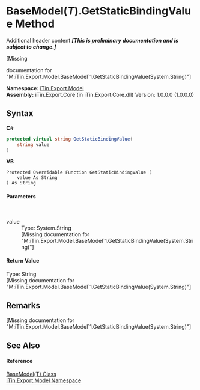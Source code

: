 # BaseModel(*T*).GetStaticBindingValue Method 
Additional header content _**\[This is preliminary documentation and is subject to change.\]**_

\[Missing <summary> documentation for "M:iTin.Export.Model.BaseModel`1.GetStaticBindingValue(System.String)"\]

**Namespace:**&nbsp;<a href="ef57ffcc-e95e-b212-5a46-9aa6f5a3511f">iTin.Export.Model</a><br />**Assembly:**&nbsp;iTin.Export.Core (in iTin.Export.Core.dll) Version: 1.0.0.0 (1.0.0.0)

## Syntax

**C#**<br />
``` C#
protected virtual string GetStaticBindingValue(
	string value
)
```

**VB**<br />
``` VB
Protected Overridable Function GetStaticBindingValue ( 
	value As String
) As String
```


#### Parameters
&nbsp;<dl><dt>value</dt><dd>Type: System.String<br />\[Missing <param name="value"/> documentation for "M:iTin.Export.Model.BaseModel`1.GetStaticBindingValue(System.String)"\]</dd></dl>

#### Return Value
Type: String<br />\[Missing <returns> documentation for "M:iTin.Export.Model.BaseModel`1.GetStaticBindingValue(System.String)"\]

## Remarks
\[Missing <remarks> documentation for "M:iTin.Export.Model.BaseModel`1.GetStaticBindingValue(System.String)"\]

## See Also


#### Reference
<a href="6632f561-4175-f1f2-939c-ac8b10159529">BaseModel(T) Class</a><br /><a href="ef57ffcc-e95e-b212-5a46-9aa6f5a3511f">iTin.Export.Model Namespace</a><br />